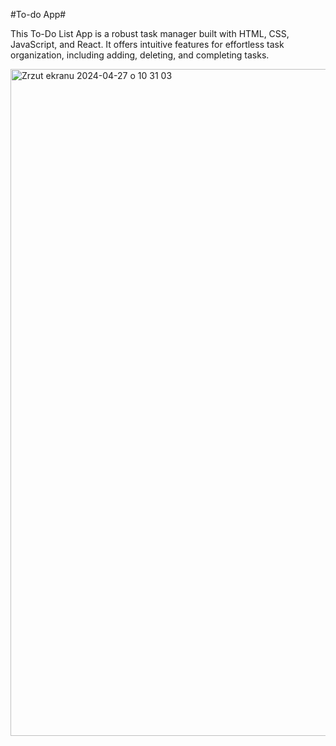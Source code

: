 #To-do App#

This To-Do List App is a robust task manager built with HTML, CSS, JavaScript, and React. It offers intuitive features for effortless task organization, including adding, deleting, and completing tasks.

<img width="1067" alt="Zrzut ekranu 2024-04-27 o 10 31 03" src="https://github.com/juliaszczepanek/to_do_app/assets/126453908/f33e6f4a-c820-42fb-834d-fff50a6b134d">
